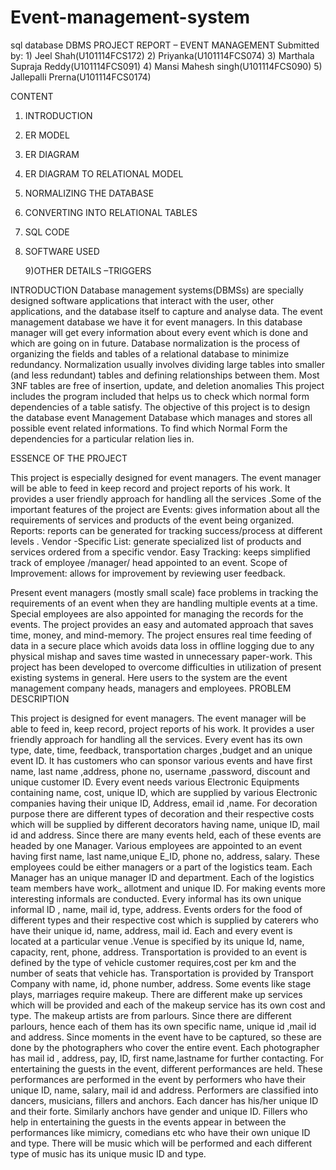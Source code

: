 # Event-management-system
sql database
DBMS PROJECT REPORT –
EVENT MANAGEMENT
Submitted by:        1) Jeel Shah(U101114FCS172)
                               2) Priyanka(U101114FCS074)
                               3) Marthala Supraja Reddy(U101114FCS091)
                               4) Mansi Mahesh singh(U101114FCS090)
                              5) Jallepalli Prerna(U101114FCS0174)








CONTENT

 1) INTRODUCTION

2) ER  MODEL

3) ER DIAGRAM

4) ER DIAGRAM TO RELATIONAL MODEL

5) NORMALIZING THE DATABASE

6) CONVERTING INTO RELATIONAL TABLES

7) SQL CODE

8) SOFTWARE USED

     9)OTHER DETAILS –TRIGGERS

INTRODUCTION
Database management systems(DBMSs) are specially designed software applications that interact with the user, other applications, and the database itself to capture and analyse data. The event management database we have it for event  managers. In this database manager will get every information about every event which is done and which are going on in future.
Database normalization is the process of organizing the fields and tables of a relational database to minimize redundancy. Normalization usually involves dividing large tables into smaller (and less redundant) tables and defining relationships between them. Most 3NF tables are free of insertion, update, and deletion anomalies
This project includes the program included that helps us to check which normal form dependencies of a table satisfy.
The objective of this project is to design the database event  Management Database which manages and stores all possible event  related informations. To find which Normal Form the dependencies for a particular relation lies in.

ESSENCE OF THE PROJECT

This project is especially designed for event managers.  The event manager will be able to feed in keep record and project reports of his work. It provides a user friendly approach for handling all the services .Some of the important features of the project are
Events:  gives information about all the requirements of services and products of the event being organized.
Reports:  reports can be generated for tracking success/process at different levels .
Vendor -Specific List:  generate specialized list of products and services ordered from a specific vendor.
Easy Tracking: keeps simplified track of employee /manager/ head appointed to an event.
Scope of Improvement:  allows for improvement by reviewing user feedback.

Present event managers (mostly small scale) face problems in tracking the requirements of an event when they are handling multiple events at a time. Special employees are also appointed  for managing the records for the events. The project provides an easy and automated approach that saves time, money, and mind-memory.
The project ensures real time feeding of data in a secure place which avoids data loss in offline logging due to any physical mishap and saves time wasted in unnecessary paper-work.
This project has been developed to overcome difficulties in utilization of present existing systems in general. Here users to the system are the event management company heads, managers and employees.
PROBLEM DESCRIPTION

This project is designed for event managers. The event manager will be able to feed in, keep record, project reports of his work. It provides a user friendly approach for handling all the services. Every event has its own  type, date, time, feedback, transportation charges ,budget  and an unique event ID. It has customers who can sponsor various events and have first name, last name ,address,  phone no, username ,password, discount  and unique customer ID. Every event needs various Electronic Equipments containing name, cost, unique ID, which are supplied by various Electronic companies having their unique ID, Address, email id ,name. For decoration purpose there are different types of decoration and their respective costs which will be supplied by different decorators having name, unique ID, mail id and address. Since there are many events held, each of these events are headed by one Manager.
Various employees are appointed to an event having first name, last name,unique E_ID, phone no, address, salary. These employees could be either managers or a part of the logistics team. Each Manager has an unique manager ID and department. Each of the logistics team members have work_ allotment and unique ID.
For making events more interesting informals are conducted. Every informal has its own unique informal ID , name, mail id, type, address. Events orders for the food of different types and their respective cost which is supplied by caterers who have their unique id, name, address, mail id. Each and every event is located at a particular venue .Venue is specified by its unique Id, name, capacity, rent, phone, address. Transportation is provided to an event is defined by the type of vehicle customer requires,cost per km  and the number of seats that vehicle has. Transportation is provided by Transport Company with name, id, phone number, address. Some events like stage plays, marriages require makeup. There are different make up services which will be provided and each of the makeup service has its own cost and type. The makeup artists are from parlours. Since there are different parlours, hence each of them has its own specific name, unique id ,mail id  and address. Since moments in the event have to be captured, so these are done by the photographers who cover the entire event. Each photographer has mail id , address, pay, ID, first name,lastname for further contacting.
For entertaining the guests in the event, different performances are held. These performances are performed in the event by performers who have their unique ID, name, salary, mail id  and address. Performers are classified into dancers, musicians, fillers and anchors. Each dancer has his/her unique ID and their forte. Similarly anchors have gender and unique ID. Fillers who help in entertaining the guests in the events appear in between the performances like mimicry, comedians etc who have their own unique ID and type. There will be music which will be performed and each different type of music has its unique music ID and type.
